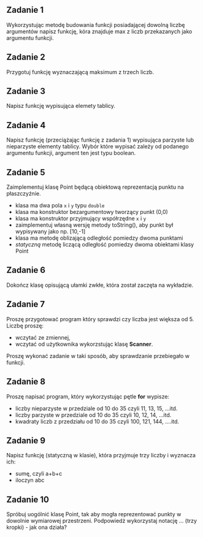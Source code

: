 ## Zadanie 1

Wykorzystując metodę budowania funkcji posiadającej dowolną liczbę argumentów napisz funkcję, kóra znajduje max z liczb przekazanych jako argumentu funkcji.

## Zadanie 2

Przygotuj funkcję wyznaczającą maksimum z trzech liczb.

## Zadanie 3

Napisz funkcję wypisująca elemety tablicy.

## Zadanie 4

Napisz funkcję (przeciążając funkcję z zadania 1) wypisująca parzyste lub nieparzyste elementy tablicy. Wybór które wypisać zależy od podanego argumentu funkcji, argument ten jest typu boolean.

## Zadanie 5

Zaimplementuj klasę Point będącą obiektową reprezentacją punktu na płaszczyźnie. 

- klasa ma dwa pola `x` i `y` typu `double`
- klasa ma konstruktor bezargumentowy tworzący punkt (0,0)
- klasa ma konstruktor przyjmujący współrzędne `x` i `y`
- zaimplementuj własną wersję metody toString(), aby punkt był wypisywany jako np. [10,-1]
- klasa ma metodę oblizającą odległość pomiedzy dwoma punktami
- *statyczną* metodę liczącą odległość pomiedzy dwoma obiektami klasy Point

## Zadanie 6

Dokończ klasę opisującą ułamki zwkłe, która został zaczęta na wykładzie.

## Zadanie 7

Proszę przygotować program który sprawdzi czy liczba jest większa od 5. Liczbę proszę:

- wczytać ze zmiennej,
- wczytać od użytkownika wykorzstując klasę **Scanner**.

Proszę wykonać zadanie w taki sposób, aby sprawdzanie przebiegało w funkcji.

## Zadanie 8

Proszę napisać program, który wykorzystując pętle **for** wypisze:

- liczby nieparzyste w przedziale od 10 do 35
  czyli 11, 13, 15, ...itd. 
- liczby parzyste w przedziale od 10 do 35
  czyli 10, 12, 14, ...itd. 
- kwadraty liczb z przedziału od 10 do 35
  czyli 100, 121, 144, ....itd. 

## Zadanie 9

Napisz funkcję (statyczną w klasie), która przyjmuje trzy liczby i wyznacza ich:

- sumę, czyli a+b+c
- iloczyn abc

## Zadanie 10

Spróbuj uogólnić klasę Point, tak aby mogła reprezentować punkty w dowolnie wymiarowej przestrzeni. Podpowiedż wykorzystaj notację ... (trzy kropki) - jak ona działa?

